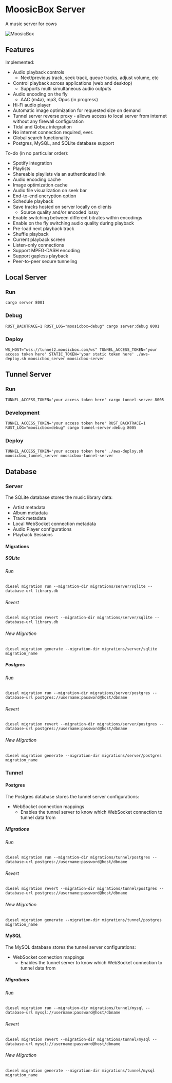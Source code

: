 # MoosicBox Server

A music server for cows

![MoosicBox](https://github.com/MoosicBox/Files/blob/master/animation.gif?raw=true)

## Features

Implemented:

- Audio playback controls
  - Next/previous track, seek track, queue tracks, adjust volume, etc
- Control playback across applications (web and desktop)
  - Supports multi simultaneous audio outputs
- Audio encoding on the fly
  - AAC (m4a), mp3, Opus (in progress)
- Hi-Fi audio player
- Automatic image optimization for requested size on demand
- Tunnel server reverse proxy - allows access to local server from internet without any firewall configuration
- Tidal and Qobuz integration
- No internet connection required, ever.
- Global search functionality
- Postgres, MySQL, and SQLite database support

To-do (in no particular order):

- Spotify integration
- Playlists
- Shareable playlists via an authenticated link
- Audio encoding cache
- Image optimization cache
- Audio file visualization on seek bar
- End-to-end encryption option
- Schedule playback
- Save tracks hosted on server locally on clients
  - Source quality and/or encoded lossy
- Enable switching between different bitrates within encodings
- Enable on the fly switching audio quality during playback
- Pre-load next playback track
- Shuffle playback
- Current playback screen
- Listen-only connections
- Support MPEG-DASH encoding
- Support gapless playback
- Peer-to-peer secure tunneling

## Local Server

### Run

`cargo server 8001`

### Debug

`RUST_BACKTRACE=1 RUST_LOG="moosicbox=debug" cargo server:debug 8001`

### Deploy

`WS_HOST="wss://tunnel2.moosicbox.com/ws" TUNNEL_ACCESS_TOKEN='your access token here' STATIC_TOKEN='your static token here' ./aws-deploy.sh moosicbox_server moosicbox-server`

## Tunnel Server

### Run

`TUNNEL_ACCESS_TOKEN='your access token here' cargo tunnel-server 8005`

### Development

`TUNNEL_ACCESS_TOKEN='your access token here' RUST_BACKTRACE=1 RUST_LOG="moosicbox=debug" cargo tunnel-server:debug 8005`

### Deploy

`TUNNEL_ACCESS_TOKEN='your access token here' ./aws-deploy.sh moosicbox_tunnel_server moosicbox-tunnel-server`

## Database

### Server

The SQLite database stores the music library data:

- Artist metadata
- Album metadata
- Track metadata
- Local WebSocket connection metadata
- Audio Player configurations
- Playback Sessions

#### Migrations

##### SQLite

###### Run

`diesel migration run --migration-dir migrations/server/sqlite --database-url library.db`

###### Revert

`diesel migration revert --migration-dir migrations/server/sqlite --database-url library.db`

###### New Migration

`diesel migration generate --migration-dir migrations/server/sqlite migration_name`

##### Postgres

###### Run

`diesel migration run --migration-dir migrations/server/postgres --database-url postgres://username:password@host/dbname`

###### Revert

`diesel migration revert --migration-dir migrations/server/postgres --database-url postgres://username:password@host/dbname`

###### New Migration

`diesel migration generate --migration-dir migrations/server/postgres migration_name`

### Tunnel

#### Postgres

The Postgres database stores the tunnel server configurations:

- WebSocket connection mappings
  - Enables the tunnel server to know which WebSocket connection to tunnel data from

##### Migrations

###### Run

`diesel migration run --migration-dir migrations/tunnel/postgres --database-url postgres://username:password@host/dbname`

###### Revert

`diesel migration revert --migration-dir migrations/tunnel/postgres --database-url postgres://username:password@host/dbname`

###### New Migration

`diesel migration generate --migration-dir migrations/tunnel/postgres migration_name`

#### MySQL

The MySQL database stores the tunnel server configurations:

- WebSocket connection mappings
  - Enables the tunnel server to know which WebSocket connection to tunnel data from

##### Migrations

###### Run

`diesel migration run --migration-dir migrations/tunnel/mysql --database-url mysql://username:password@host/dbname`

###### Revert

`diesel migration revert --migration-dir migrations/tunnel/mysql --database-url mysql://username:password@host/dbname`

###### New Migration

`diesel migration generate --migration-dir migrations/tunnel/mysql migration_name`
